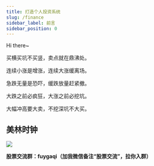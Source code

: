 ```yaml
---
title: 打造个人投资系统
slug: /finance
sidebar_label: 前言
sidebar_position: 0
---
```



Hi there~

买横买坑不买竖，卖点就在鼎沸处。

连续小涨是增涨，连续大涨缓离场。

急跌无量是恐吓，缓跌放量赶紧撤。

大跌之前必疯狂，大涨之前必挖坑。

大幅冲高要大卖，不挖深坑不大买。

## 美林时钟

![](https://img.arctee.cn/one/202212020040323.jpg)


**股票交流群：fuygaqi（加我微信备注“股票交流”，拉你入群）**